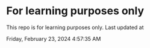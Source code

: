# For learning purposes only
This repo is for learning purposes only.
Last updated at

Friday, February 23, 2024 4:57:35 AM

